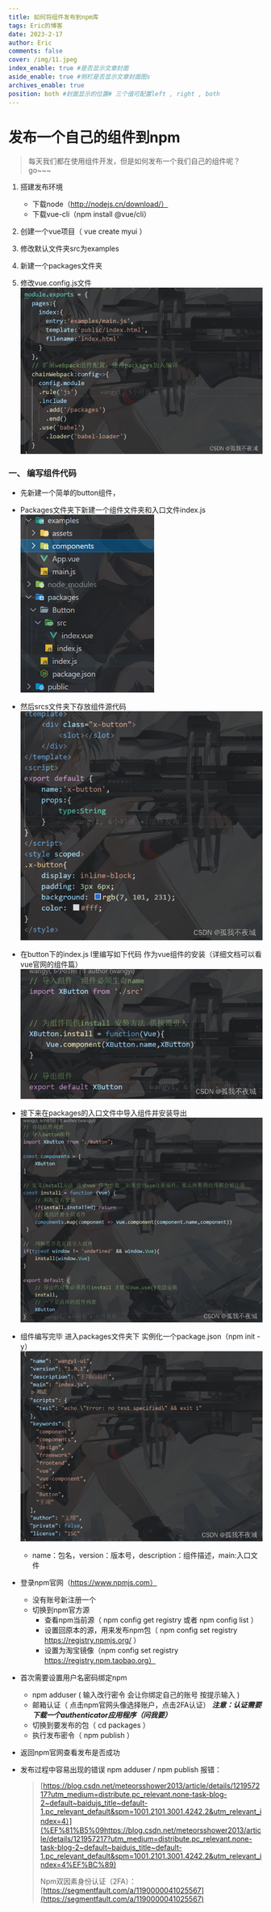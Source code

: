 ```yaml
---
title: 如何将组件发布到npm库
tags: Eric的博客
date: 2023-2-17
author: Eric
comments: false
cover: /img/11.jpeg
index_enable: true #是否显示文章封面
aside_enable: true #侧栏是否显示文章封面图s
archives_enable: true 
position: both #封面显示的位置# 三个值可配置left , right , both 
---
```


# 发布一个自己的组件到npm

> 每天我们都在使用组件开发，但是如何发布一个我们自己的组件呢？
> go~~~

1. 搭建发布环境

   - 下载node（<http://nodejs.cn/download/）>
   - 下载vue-cli（npm install  @vue/cli）

2. 创建一个vue项目（ vue create myui ）
3. 修改默认文件夹src为examples
4. 新建一个packages文件夹
5. 修改vue.config.js文件
![在这里插入图片描述](/images/发布npm库/1-1.png)

### 一、 编写组件代码

- 先新建一个简单的button组件，
- Packages文件夹下新建一个组件文件夹和入口文件index.js
![在这里插入图片描述](/images/发布npm库/1-2.png)

- 然后srcs文件夹下存放组件源代码
![在这里插入图片描述](/images/发布npm库/1-3.png)
- 在button下的index.js l里编写如下代码 作为vue组件的安装（详细文档可以看vue官网的组件篇）
![在这里插入图片描述](/images/发布npm库/1-4.png)

- 接下来在packages的入口文件中导入组件并安装导出
![在这里插入图片描述](/images/发布npm库/1-5.png)
- 组件编写完毕 进入packages文件夹下 实例化一个package.json（npm init -y）
![在这里插入图片描述](/images/发布npm库/1-6.png)
  - name：包名，version：版本号，description：组件描述，main:入口文件

- 登录npm官网（<https://www.npmjs.com）>
  - 没有账号新注册一个
  - 切换到npm官方源
    - 查看npm当前源（ npm config get registry 或者 npm config list ）
    - 设置回原本的源，用来发布npm包（ npm config set registry <https://registry.npmjs.org/> ）
    - 设置为淘宝镜像（npm config set registry <https://registry.npm.taobao.org）>
- 首次需要设置用户名密码绑定npm
  - npm adduser ( 输入改行密令 会让你绑定自己的账号 按提示输入 )
  - 邮箱认证（ 点击npm官网头像选择账户，点击2FA认证）
 ***注意：认证需要下载一个authenticator应用程序（问我要）***
  - 切换到要发布的包（ cd packages ）
  - 执行发布密令（ npm publish ）
- 返回npm官网查看发布是否成功

- 发布过程中容易出现的错误 npm adduser / npm publish 报错：
  >  [https://blog.csdn.net/meteorsshower2013/article/details/121957217?utm_medium=distribute.pc_relevant.none-task-blog-2~default~baidujs_title~default-1.pc_relevant_default&spm=1001.2101.3001.4242.2&utm_relevant_index=4）](%EF%81%B5%09https://blog.csdn.net/meteorsshower2013/article/details/121957217?utm_medium=distribute.pc_relevant.none-task-blog-2~default~baidujs_title~default-1.pc_relevant_default&spm=1001.2101.3001.4242.2&utm_relevant_index=4%EF%BC%89)
  >
  >  Npm双因素身份认证（2FA）：
  >  [https://segmentfault.com/a/1190000041025567](https://segmentfault.com/a/1190000041025567)
